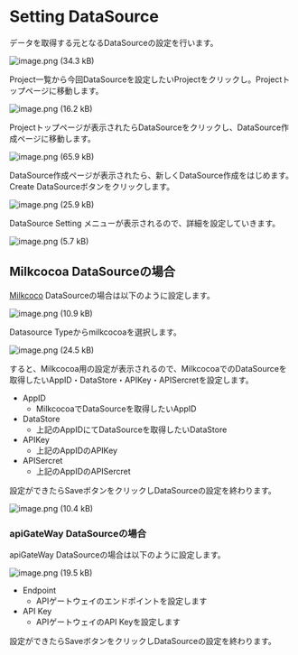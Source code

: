 # Setting DataSource

データを取得する元となるDataSourceの設定を行います。

![image.png (34.3 kB)](https://img.esa.io/uploads/production/attachments/3062/2017/08/11/8131/840a1dd1-b76e-4b51-ac8e-e3aa978be6fb.png)

Project一覧から今回DataSourceを設定したいProjectをクリックし。Projectトップページに移動します。

![image.png (16.2 kB)](https://img.esa.io/uploads/production/attachments/3062/2017/08/11/8131/95e07ff7-3893-42a6-9696-72a575141e9b.png)

Projectトップページが表示されたらDataSourceをクリックし、DataSource作成ページに移動します。

![image.png (65.9 kB)](https://img.esa.io/uploads/production/attachments/3062/2017/08/11/8131/59b7d369-02f7-425e-96ca-52a5a4908685.png)

DataSource作成ページが表示されたら、新しくDataSource作成をはじめます。Create DataSourceボタンをクリックします。

![image.png (25.9 kB)](https://img.esa.io/uploads/production/attachments/3062/2017/08/11/8131/eb66f6e9-4792-40fa-bbdb-e76242d298d7.png)

DataSource Setting メニューが表示されるので、詳細を設定していきます。

![image.png (5.7 kB)](https://img.esa.io/uploads/production/attachments/3062/2017/08/11/8131/553df221-f88f-46d0-9822-b7977f60ee4d.png)

## Milkcocoa DataSourceの場合

[Milkcoco](https://mlkcca.com/) DataSourceの場合は以下のように設定します。

![image.png (10.9 kB)](https://img.esa.io/uploads/production/attachments/3062/2017/06/27/8131/fc3855f5-d463-4088-adbf-cd0aa3a6403e.png)

Datasource Typeからmilkcocoaを選択します。

![image.png (24.5 kB)](https://img.esa.io/uploads/production/attachments/3062/2017/08/11/8131/1395ea40-d1fa-4dc1-866d-f30c0e1ef815.png)

すると、Milkcocoa用の設定が表示されるので、MilkcocoaでのDataSourceを取得したいAppID・DataStore・APIKey・APISercretを設定します。

* AppID
    * MilkcocoaでDataSourceを取得したいAppID
* DataStore
    * 上記のAppIDにてDataSourceを取得したいDataStore
* APIKey
    * 上記のAppIDのAPIKey
* APISercret
    * 上記のAppIDのAPISercret

設定ができたらSaveボタンをクリックしDataSourceの設定を終わります。

![image.png (10.4 kB)](https://img.esa.io/uploads/production/attachments/3062/2017/08/11/8131/d1123d2e-8c4f-4a1f-97df-fba376403cc0.png)


### apiGateWay DataSourceの場合

apiGateWay DataSourceの場合は以下のように設定します。

![image.png (19.5 kB)](https://img.esa.io/uploads/production/attachments/3062/2017/08/11/8131/d7e0a65b-1c9f-4e80-a957-4f4984a87803.png)

* Endpoint
    * APIゲートウェイのエンドポイントを設定します
* API Key
    * APIゲートウェイのAPI Keyを設定します

設定ができたらSaveボタンをクリックしDataSourceの設定を終わります。


